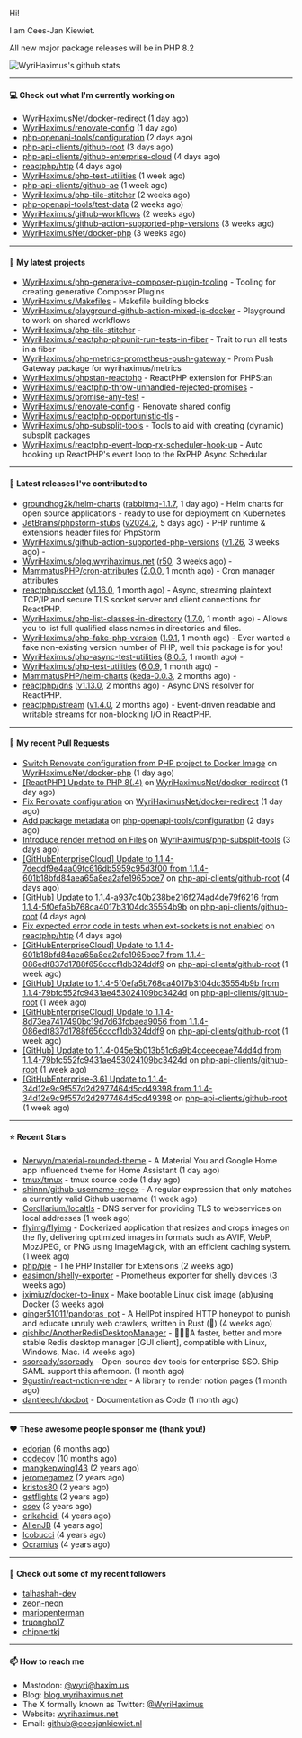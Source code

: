 Hi!

I am Cees-Jan Kiewiet.

All new major package releases will be in PHP 8.2

![WyriHaximus's github stats](https://github-readme-stats.vercel.app/api?username=WyriHaximus&show_icons=true)

---

#### 💻 Check out what I'm currently working on

- [WyriHaximusNet/docker-redirect](https://github.com/WyriHaximusNet/docker-redirect) (1 day ago)
- [WyriHaximus/renovate-config](https://github.com/WyriHaximus/renovate-config) (1 day ago)
- [php-openapi-tools/configuration](https://github.com/php-openapi-tools/configuration) (2 days ago)
- [php-api-clients/github-root](https://github.com/php-api-clients/github-root) (3 days ago)
- [php-api-clients/github-enterprise-cloud](https://github.com/php-api-clients/github-enterprise-cloud) (4 days ago)
- [reactphp/http](https://github.com/reactphp/http) (4 days ago)
- [WyriHaximus/php-test-utilities](https://github.com/WyriHaximus/php-test-utilities) (1 week ago)
- [php-api-clients/github-ae](https://github.com/php-api-clients/github-ae) (1 week ago)
- [WyriHaximus/php-tile-stitcher](https://github.com/WyriHaximus/php-tile-stitcher) (2 weeks ago)
- [php-openapi-tools/test-data](https://github.com/php-openapi-tools/test-data) (2 weeks ago)
- [WyriHaximus/github-workflows](https://github.com/WyriHaximus/github-workflows) (2 weeks ago)
- [WyriHaximus/github-action-supported-php-versions](https://github.com/WyriHaximus/github-action-supported-php-versions) (3 weeks ago)
- [WyriHaximusNet/docker-php](https://github.com/WyriHaximusNet/docker-php) (3 weeks ago)

---

#### 🌱 My latest projects

- [WyriHaximus/php-generative-composer-plugin-tooling](https://github.com/WyriHaximus/php-generative-composer-plugin-tooling) - Tooling for creating generative Composer Plugins
- [WyriHaximus/Makefiles](https://github.com/WyriHaximus/Makefiles) - Makefile building blocks
- [WyriHaximus/playground-github-action-mixed-js-docker](https://github.com/WyriHaximus/playground-github-action-mixed-js-docker) - Playground to work on shared workflows
- [WyriHaximus/php-tile-stitcher](https://github.com/WyriHaximus/php-tile-stitcher) - 
- [WyriHaximus/reactphp-phpunit-run-tests-in-fiber](https://github.com/WyriHaximus/reactphp-phpunit-run-tests-in-fiber) - Trait to run all tests in a fiber
- [WyriHaximus/php-metrics-prometheus-push-gateway](https://github.com/WyriHaximus/php-metrics-prometheus-push-gateway) - Prom Push Gateway package for wyrihaximus/metrics
- [WyriHaximus/phpstan-reactphp](https://github.com/WyriHaximus/phpstan-reactphp) - ReactPHP extension for PHPStan
- [WyriHaximus/reactphp-throw-unhandled-rejected-promises](https://github.com/WyriHaximus/reactphp-throw-unhandled-rejected-promises) - 
- [WyriHaximus/promise-any-test](https://github.com/WyriHaximus/promise-any-test) - 
- [WyriHaximus/renovate-config](https://github.com/WyriHaximus/renovate-config) - Renovate shared config
- [WyriHaximus/reactphp-opportunistic-tls](https://github.com/WyriHaximus/reactphp-opportunistic-tls) - 
- [WyriHaximus/php-subsplit-tools](https://github.com/WyriHaximus/php-subsplit-tools) - Tools to aid with creating (dynamic) subsplit packages
- [WyriHaximus/reactphp-event-loop-rx-scheduler-hook-up](https://github.com/WyriHaximus/reactphp-event-loop-rx-scheduler-hook-up) - Auto hooking up ReactPHP&#39;s event loop to the RxPHP Async Schedular

---

#### 🔭 Latest releases I've contributed to

- [groundhog2k/helm-charts](https://github.com/groundhog2k/helm-charts) ([rabbitmq-1.1.7](https://github.com/groundhog2k/helm-charts/releases/tag/rabbitmq-1.1.7), 1 day ago) - Helm charts for open source applications - ready to use for deployment on Kubernetes
- [JetBrains/phpstorm-stubs](https://github.com/JetBrains/phpstorm-stubs) ([v2024.2](https://github.com/JetBrains/phpstorm-stubs/releases/tag/v2024.2), 5 days ago) - PHP runtime &amp; extensions header files for PhpStorm
- [WyriHaximus/github-action-supported-php-versions](https://github.com/WyriHaximus/github-action-supported-php-versions) ([v1.26](https://github.com/WyriHaximus/github-action-supported-php-versions/releases/tag/v1.26), 3 weeks ago) - 
- [WyriHaximus/blog.wyrihaximus.net](https://github.com/WyriHaximus/blog.wyrihaximus.net) ([r50](https://github.com/WyriHaximus/blog.wyrihaximus.net/releases/tag/r50), 3 weeks ago) - 
- [MammatusPHP/cron-attributes](https://github.com/MammatusPHP/cron-attributes) ([2.0.0](https://github.com/MammatusPHP/cron-attributes/releases/tag/2.0.0), 1 month ago) - Cron manager attributes
- [reactphp/socket](https://github.com/reactphp/socket) ([v1.16.0](https://github.com/reactphp/socket/releases/tag/v1.16.0), 1 month ago) - Async, streaming plaintext TCP/IP and secure TLS socket server and client connections for ReactPHP.
- [WyriHaximus/php-list-classes-in-directory](https://github.com/WyriHaximus/php-list-classes-in-directory) ([1.7.0](https://github.com/WyriHaximus/php-list-classes-in-directory/releases/tag/1.7.0), 1 month ago) - Allows you to list full qualified class names in directories and files.
- [WyriHaximus/php-fake-php-version](https://github.com/WyriHaximus/php-fake-php-version) ([1.9.1](https://github.com/WyriHaximus/php-fake-php-version/releases/tag/1.9.1), 1 month ago) - Ever wanted a fake non-existing version number of PHP, well this package is for you!
- [WyriHaximus/php-async-test-utilities](https://github.com/WyriHaximus/php-async-test-utilities) ([8.0.5](https://github.com/WyriHaximus/php-async-test-utilities/releases/tag/8.0.5), 1 month ago) - 
- [WyriHaximus/php-test-utilities](https://github.com/WyriHaximus/php-test-utilities) ([6.0.9](https://github.com/WyriHaximus/php-test-utilities/releases/tag/6.0.9), 1 month ago) - 
- [MammatusPHP/helm-charts](https://github.com/MammatusPHP/helm-charts) ([keda-0.0.3](https://github.com/MammatusPHP/helm-charts/releases/tag/keda-0.0.3), 2 months ago) - 
- [reactphp/dns](https://github.com/reactphp/dns) ([v1.13.0](https://github.com/reactphp/dns/releases/tag/v1.13.0), 2 months ago) - Async DNS resolver for ReactPHP.
- [reactphp/stream](https://github.com/reactphp/stream) ([v1.4.0](https://github.com/reactphp/stream/releases/tag/v1.4.0), 2 months ago) - Event-driven readable and writable streams for non-blocking I/O in ReactPHP.

---

#### 🔨 My recent Pull Requests

- [Switch Renovate configuration from PHP project to Docker Image](https://github.com/WyriHaximusNet/docker-php/pull/250) on [WyriHaximusNet/docker-php](https://github.com/WyriHaximusNet/docker-php) (1 day ago)
- [[ReactPHP] Update to PHP 8(.4)](https://github.com/WyriHaximusNet/docker-redirect/pull/152) on [WyriHaximusNet/docker-redirect](https://github.com/WyriHaximusNet/docker-redirect) (1 day ago)
- [Fix Renovate configuration](https://github.com/WyriHaximusNet/docker-redirect/pull/148) on [WyriHaximusNet/docker-redirect](https://github.com/WyriHaximusNet/docker-redirect) (1 day ago)
- [Add package metadata](https://github.com/php-openapi-tools/configuration/pull/2) on [php-openapi-tools/configuration](https://github.com/php-openapi-tools/configuration) (2 days ago)
- [Introduce render method on Files](https://github.com/WyriHaximus/php-subsplit-tools/pull/22) on [WyriHaximus/php-subsplit-tools](https://github.com/WyriHaximus/php-subsplit-tools) (3 days ago)
- [[GitHubEnterpriseCloud] Update to 1.1.4-7deddf9e4aa09fc616db5959c95d3f00 from 1.1.4-601b18bfd84aea65a8ea2afe1965bce7](https://github.com/php-api-clients/github-root/pull/1273) on [php-api-clients/github-root](https://github.com/php-api-clients/github-root) (4 days ago)
- [[GitHub] Update to 1.1.4-a937c40b238be216f274ad4de79f6216 from 1.1.4-5f0efa5b768ca4017b3104dc35554b9b](https://github.com/php-api-clients/github-root/pull/1272) on [php-api-clients/github-root](https://github.com/php-api-clients/github-root) (4 days ago)
- [Fix expected error code in tests when ext-sockets is not enabled](https://github.com/reactphp/http/pull/539) on [reactphp/http](https://github.com/reactphp/http) (4 days ago)
- [[GitHubEnterpriseCloud] Update to 1.1.4-601b18bfd84aea65a8ea2afe1965bce7 from 1.1.4-086edf837d1788f656cccf1db324ddf9](https://github.com/php-api-clients/github-root/pull/1271) on [php-api-clients/github-root](https://github.com/php-api-clients/github-root) (1 week ago)
- [[GitHub] Update to 1.1.4-5f0efa5b768ca4017b3104dc35554b9b from 1.1.4-79bfc552fc9431ae453024109bc3424d](https://github.com/php-api-clients/github-root/pull/1270) on [php-api-clients/github-root](https://github.com/php-api-clients/github-root) (1 week ago)
- [[GitHubEnterpriseCloud] Update to 1.1.4-8d73ea7417490bc19d7d63fcbaea9056 from 1.1.4-086edf837d1788f656cccf1db324ddf9](https://github.com/php-api-clients/github-root/pull/1269) on [php-api-clients/github-root](https://github.com/php-api-clients/github-root) (1 week ago)
- [[GitHub] Update to 1.1.4-045e5b013b51c6a9b4cceeceae74dd4d from 1.1.4-79bfc552fc9431ae453024109bc3424d](https://github.com/php-api-clients/github-root/pull/1268) on [php-api-clients/github-root](https://github.com/php-api-clients/github-root) (1 week ago)
- [[GitHubEnterprise-3.6] Update to 1.1.4-34d12e9c9f557d2d2977464d5cd49398 from 1.1.4-34d12e9c9f557d2d2977464d5cd49398](https://github.com/php-api-clients/github-root/pull/1267) on [php-api-clients/github-root](https://github.com/php-api-clients/github-root) (1 week ago)

---

#### ⭐ Recent Stars

- [Nerwyn/material-rounded-theme](https://github.com/Nerwyn/material-rounded-theme) - A Material You and Google Home app influenced theme for Home Assistant (1 day ago)
- [tmux/tmux](https://github.com/tmux/tmux) - tmux source code (1 day ago)
- [shinnn/github-username-regex](https://github.com/shinnn/github-username-regex) - A regular expression that only matches a currently valid Github username (1 week ago)
- [Corollarium/localtls](https://github.com/Corollarium/localtls) - DNS server for providing TLS to webservices on local addresses (1 week ago)
- [flyimg/flyimg](https://github.com/flyimg/flyimg) - Dockerized application that resizes and crops images on the fly, delivering optimized images in formats such as AVIF, WebP, MozJPEG, or PNG using ImageMagick, with an efficient caching system. (1 week ago)
- [php/pie](https://github.com/php/pie) - The PHP Installer for Extensions (2 weeks ago)
- [easimon/shelly-exporter](https://github.com/easimon/shelly-exporter) - Prometheus exporter for shelly devices (3 weeks ago)
- [iximiuz/docker-to-linux](https://github.com/iximiuz/docker-to-linux) - Make bootable Linux disk image (ab)using Docker (3 weeks ago)
- [ginger51011/pandoras_pot](https://github.com/ginger51011/pandoras_pot) - A HellPot inspired HTTP honeypot to punish and educate unruly web crawlers, written in Rust (🚀) (4 weeks ago)
- [qishibo/AnotherRedisDesktopManager](https://github.com/qishibo/AnotherRedisDesktopManager) - 🚀🚀🚀A faster, better and more stable Redis desktop manager [GUI client], compatible with Linux, Windows, Mac. (4 weeks ago)
- [ssoready/ssoready](https://github.com/ssoready/ssoready) - Open-source dev tools for enterprise SSO. Ship SAML support this afternoon. (1 month ago)
- [9gustin/react-notion-render](https://github.com/9gustin/react-notion-render) - A library to render notion pages (1 month ago)
- [dantleech/docbot](https://github.com/dantleech/docbot) - Documentation as Code (1 month ago)

---

#### ❤️ These awesome people sponsor me (thank you!)

- [edorian](https://github.com/edorian) (6 months ago)
- [codecov](https://github.com/codecov) (10 months ago)
- [mangkepwing143](https://github.com/mangkepwing143) (2 years ago)
- [jeromegamez](https://github.com/jeromegamez) (2 years ago)
- [kristos80](https://github.com/kristos80) (2 years ago)
- [getflights](https://github.com/getflights) (2 years ago)
- [csev](https://github.com/csev) (3 years ago)
- [erikaheidi](https://github.com/erikaheidi) (4 years ago)
- [AllenJB](https://github.com/AllenJB) (4 years ago)
- [lcobucci](https://github.com/lcobucci) (4 years ago)
- [Ocramius](https://github.com/Ocramius) (4 years ago)

---

#### 👯 Check out some of my recent followers

- [talhashah-dev](https://github.com/talhashah-dev)
- [zeon-neon](https://github.com/zeon-neon)
- [mariopenterman](https://github.com/mariopenterman)
- [truongbo17](https://github.com/truongbo17)
- [chipnertkj](https://github.com/chipnertkj)

---

#### 📫 How to reach me

- Mastodon: [@wyri@haxim.us](https://toot-toot.wyrihaxim.us/@wyri)
- Blog: [blog.wyrihaximus.net](https://blog.wyrihaximus.net/)
- The X formally known as Twitter: [@WyriHaximus](https://twitter.com/WyriHaximus)
- Website: [wyrihaximus.net](https://wyrihaximus.net/)
- Email: [github@ceesjankiewiet.nl](mailto:github@ceesjankiewiet.nl)
